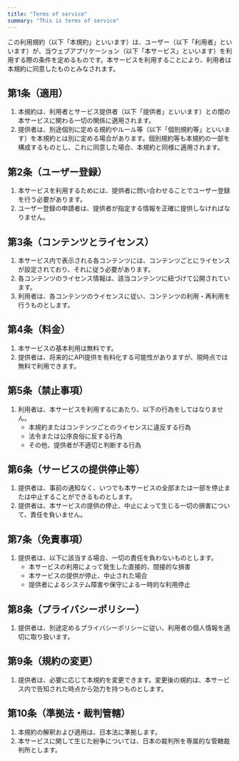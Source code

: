 ```yaml
---
title: "Terms of service"
summary: "This is terms of service"
---
```


この利用規約（以下「本規約」といいます）は、ユーザー（以下「利用者」といいます）が、当ウェブアプリケーション（以下「本サービス」といいます）を利用する際の条件を定めるものです。本サービスを利用することにより、利用者は本規約に同意したものとみなされます。

## 第1条（適用）

1. 本規約は、利用者とサービス提供者（以下「提供者」といいます）との間の本サービスに関わる一切の関係に適用されます。
2. 提供者は、別途個別に定める規約やルール等（以下「個別規約等」といいます）を本規約とは別に定める場合があります。個別規約等も本規約の一部を構成するものとし、これに同意した場合、本規約と同様に適用されます。

## 第2条（ユーザー登録）

1. 本サービスを利用するためには、提供者に問い合わせることでユーザー登録を行う必要があります。
2. ユーザー登録の申請者は、提供者が指定する情報を正確に提供しなければなりません。

## 第3条（コンテンツとライセンス）

1. 本サービス内で表示される各コンテンツには、コンテンツごとにライセンスが設定されており、それに従う必要があります。
2. 各コンテンツのライセンス情報は、該当コンテンツに紐づけて公開されています。
3. 利用者は、各コンテンツのライセンスに従い、コンテンツの利用・再利用を行うものとします。

## 第4条（料金）

1. 本サービスの基本利用は無料です。
2. 提供者は、将来的にAPI提供を有料化する可能性がありますが、現時点では無料で利用できます。

## 第5条（禁止事項）

1. 利用者は、本サービスを利用するにあたり、以下の行為をしてはなりません。
   - 本規約またはコンテンツごとのライセンスに違反する行為
   - 法令または公序良俗に反する行為
   - その他、提供者が不適切と判断する行為

## 第6条（サービスの提供停止等）

1. 提供者は、事前の通知なく、いつでも本サービスの全部または一部を停止または中止することができるものとします。
2. 提供者は、本サービスの提供の停止、中止によって生じる一切の損害について、責任を負いません。

## 第7条（免責事項）

1. 提供者は、以下に該当する場合、一切の責任を負わないものとします。
   - 本サービスの利用によって発生した直接的、間接的な損害
   - 本サービスの提供が停止、中止された場合
   - 提供者によるシステム障害や保守による一時的な利用停止

## 第8条（プライバシーポリシー）

1. 提供者は、別途定めるプライバシーポリシーに従い、利用者の個人情報を適切に取り扱います。

## 第9条（規約の変更）

1. 提供者は、必要に応じて本規約を変更できます。変更後の規約は、本サービス内で告知された時点から効力を持つものとします。

## 第10条（準拠法・裁判管轄）

1. 本規約の解釈および適用は、日本法に準拠します。
2. 本サービスに関して生じた紛争については、日本の裁判所を専属的な管轄裁判所とします。
